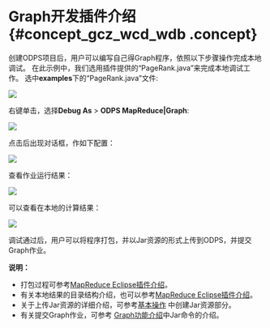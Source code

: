 # Graph开发插件介绍 {#concept_gcz_wcd_wdb .concept}

创建ODPS项目后，用户可以编写自己得Graph程序，依照以下步骤操作完成本地调试。 在此示例中，我们选用插件提供的“PageRank.java”来完成本地调试工作。 选中**examples**下的“PageRank.java”文件:

![](http://static-aliyun-doc.oss-cn-hangzhou.aliyuncs.com/assets/img/12154/3218_zh-CN.png)

右键单击，选择**Debug As** \> **ODPS MapReduce|Graph**:

![](http://static-aliyun-doc.oss-cn-hangzhou.aliyuncs.com/assets/img/12154/3220_zh-CN.png)

点击后出现对话框，作如下配置：

![](http://static-aliyun-doc.oss-cn-hangzhou.aliyuncs.com/assets/img/12154/3221_zh-CN.png)

查看作业运行结果：

![](http://static-aliyun-doc.oss-cn-hangzhou.aliyuncs.com/assets/img/12154/3222_zh-CN.png)

可以查看在本地的计算结果：

![](http://static-aliyun-doc.oss-cn-hangzhou.aliyuncs.com/assets/img/12154/3223_zh-CN.png)

调试通过后，用户可以将程序打包，并以Jar资源的形式上传到ODPS，并提交Graph作业。

**说明：** 

-   打包过程可参考[MapReduce Eclipse插件介绍](intl.zh-CN/工具及下载/Eclipse开发插件/MapReduce开发插件介绍.md)。
-   有关本地结果的目录结构介绍，也可以参考[MapReduce Eclipse插件介绍](intl.zh-CN/工具及下载/Eclipse开发插件/MapReduce开发插件介绍.md)。
-   关于上传Jar资源的详细介绍，可参考[基本操作](../../../../intl.zh-CN/用户指南/常用命令/资源操作.md) 中创建Jar资源部分。
-   有关提交Graph作业，可参考 [Graph功能介绍](../../../../intl.zh-CN/用户指南/图模型/功能概述.md)中Jar命令的介绍。

